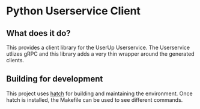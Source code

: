 # Python Userservice Client

## What does it do?

This provides a client library for the UserUp Userservice. The Userservice utlizes gRPC and this library adds a very thin wrapper around the generated clients.

## Building for development

This project uses [hatch](https://hatch.pypa.io/latest/) for building and maintaining the environment. Once hatch is installed, the Makefile can be used to see different commands.
